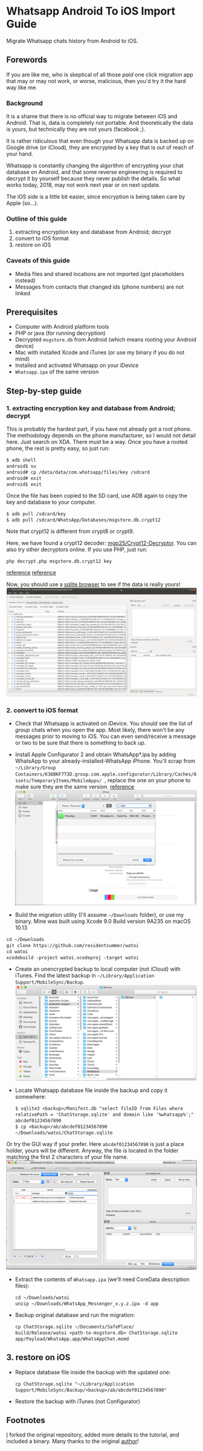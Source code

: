 # Whatsapp Android To iOS Import Guide

Migrate Whatsapp chats history from Android to iOS.

## Forewords

If you are like me, who is skeptical of all those *paid* one click migration app that may or may not work, or worse, malicious, then you'd try it the hard way like me.

### Background

It is a shame that there is no official way to migrate between iOS and Android. That is, data is completely not portable. And theoretically the data is yours, but technically they are not yours (facebook ;).

It is rather ridiculous that even though your Whatsapp data is backed up on Google drive (or iCloud), they are encrypted by a key that is out of reach of your hand.

Whatsapp is constantly changing the algorithm of encrypting your chat database on Android, and that some reverse engineering is required to decrypt it by yourself because they never publish the details. So what works today, 2018, may not work next year or on next update.

The iOS side is a little bit easier, since encryption is being taken care by Apple (so...).

### Outline of this guide

1. extracting encryption key and database from Android; decrypt
2. convert to iOS format
3. restore on iOS

### Caveats of this guide

* Media files and shared locations are not imported (got placeholders instead)
* Messages from contacts that changed ids (phone numbers) are not linked

## Prerequisites

* Computer with Android platform tools
* PHP or java (for running decryption)
* Decrypted `msgstore.db` from Android (which means rooting your Android device)
* Mac with installed Xcode and iTunes (or use my binary if you do not mind)
* Installed and activated Whatsapp on your iDevice
* `Whatsapp.ipa` of the same version

## Step-by-step guide

### 1. extracting encryption key and database from Android; decrypt

This is probably the hardest part, if you have not already got a root phone. The methodology depends on the phone manufacturer, so I would not detail here. Just search on XDA. There must be a way. Once you have a rooted phone, the rest is pretty easy, so just run:

```
$ adb shell
android$ su
android# cp /data/data/com.whatsapp/files/key /sdcard
android# exit
android$ exit
```

Once the file has been copied to the SD card, use ADB again to copy the key and database to your computer.

```
$ adb pull /sdcard/key
$ adb pull /sdcard/WhatsApp/Databases/msgstore.db.crypt12
```

Note that crypt12 is different from crypt8 or crypt9.

Here, we have found a crypt12 decoder: [mgp25/Crypt12-Decryptor](https://github.com/mgp25/Crypt12-Decryptor).
You can also try other decryptors online. If you use PHP, just run:

```
php decrypt.php msgstore.db.crypt12 key
```

[reference](https://stackpointer.io/security/decrypt-whatsapp-crypt12-database-messages/559/) [reference](https://stackpointer.io/security/decrypt-whatsapp-crypt8-database-messages/419/)

Now, you should use a [sqlite browser](https://sqlitebrowser.org/) to see if the data is really yours!
![msgstore.db](screenshots/msgstore_db.png)

### 2. convert to iOS format

* Check that Whatsapp is activated on iDevice. You should see the list of *group* chats
  when you open the app. Most likely, there won't be any messages prior to moving to iOS.
  You can even send/receive a message or two to be sure that there is something to back up.

* Install Apple Configurator 2 and obtain WhatsApp*.ipa by adding WhatsApp to your already-installed-WhatsApp iPhone.
You'll scrap from `~/Library/Group Containers/K36BKF7T3D.group.com.apple.configurator/Library/Caches/Assets/TemporaryItems/MobileApps/
`, replace the one on your phone to make sure they are the same version. [reference](https://apple.stackexchange.com/questions/298391/how-do-i-download-an-ios-app-ipa-file-to-my-mac-after-itunes-12-7-update )
![Apple Configurator](screenshots/iphone_configurator.png)

* Build the migration utility (I'll assume `~/Downloads` folder), or use my binary. Mine was built using Xcode 9.0 Build version 9A235 on macOS 10.13

```
cd ~/Downloads
git clone https://github.com/residentsummer/watoi
cd watoi
xcodebuild -project watoi.xcodeproj -target watoi
```

* Create an unencrypted backup to local computer (not iCloud) with iTunes.
  Find the latest backup in `~/Library/Application Support/MobileSync/Backup`.
![retrieving backup](screenshots/retrieving_backup.png)

* Locate Whatsapp database file inside the backup and copy it somewhere:

      $ sqlite3 <backup>/Manifest.db "select fileID from Files where relativePath = 'ChatStorage.sqlite' and domain like '%whatsapp%';"
      abcdef01234567890
      $ cp <backup>/ab/abcdef01234567890 ~/Downloads/watoi/ChatStorage.sqlite
      
Or try the GUI way if your prefer. Here `abcdef01234567890` is just a place holder, yours will be different. Anyway, the file is located in the folder matching the first 2 characters of your file name.
![manifest sqlite](screenshots/manifest_sqlite.png)

* Extract the contents of `Whatsapp.ipa` (we'll need CoreData description files):

      cd ~/Downloads/watoi
      unzip ~/Downloads/WhatsApp_Messenger_x.y.z.ipa -d app

* Backup original database and run the migration:

      cp ChatStorage.sqlite ~/Documents/SafePlace/
      build/Release/watoi <path-to-msgstore.db> ChatStorage.sqlite app/Payload/WhatsApp.app/WhatsAppChat.momd

## 3. restore on iOS

* Replace database file inside the backup with the updated one:

      cp ChatStorage.sqlite "~/Library/Application Support/MobileSync/Backup/<backup>/ab/abcdef01234567890"

* Restore the backup with iTunes (not Configurator)

## Footnotes

[I](//github.com/tyt2y3) forked the original repository, added more details to the tutorial, and included a binary. Many thanks to the original [author](//github.com/residentsummer/watoi)!
